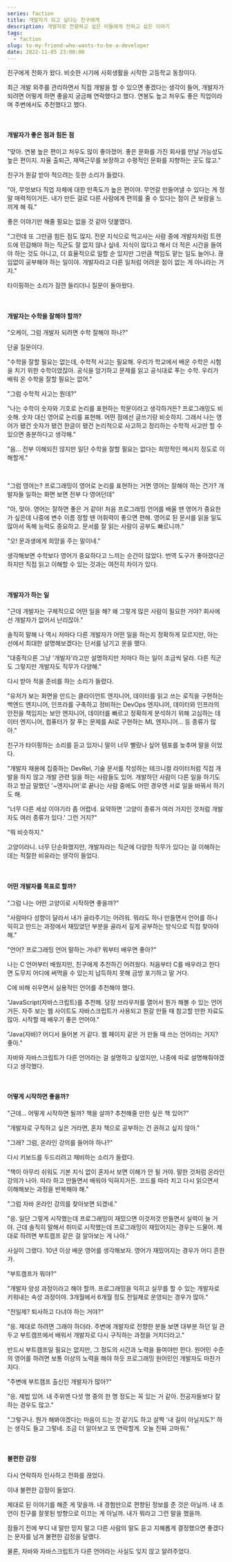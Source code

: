 ```yaml
---
series: faction
title: 개발자가 되고 싶다는 친구에게
description: 개발자로 전향하고 싶은 이들에게 전하고 싶은 이야기
tags:
  - faction
slug: to-my-friend-who-wants-to-be-a-developer
date: 2022-11-05 23:00:00
---
```


친구에게 전화가 왔다. 비슷한 시기에 사회생활을 시작한 고등학교 동창이다.

최근 개발 외주를 관리하면서 직접 개발을 할 수 있으면 좋겠다는 생각이 들어, 개발자가 되려면 어떻게 하면 좋을지 궁금해 연락했다고 했다. 연봉도 높고 처우도 좋은 직업이라며 주변에서도 추천했다고 했다.

<br/>

#### 개발자가 좋은 점과 힘든 점

"맞아. 연봉 높은 편이고 처우도 많이 좋아졌어. 좋은 문화를 가진 회사를 만날 가능성도 높은 편이지. 자율 출퇴근, 재택근무를 보장하고 수평적인 문화를 지향하는 곳도 많고."

친구가 뭔갈 받아 적으려는 듯한 소리가 들렸다.

"아, 무엇보다 직업 자체에 대한 만족도가 높은 편이야. 무언갈 만들어낼 수 있다는 게 정말 매력적이거든. 내가 만든 걸로 다른 사람에게 편의를 줄 수 있다는 점이 큰 보람을 느끼게 해 줘."

좋은 이야기만 해줄 필요는 없을 것 같아 덧붙였다.

"그런데 또 그만큼 힘든 점도 많지. 전문 지식으로 먹고사는 사람 중에 개발자처럼 트렌드에 민감해야 하는 직군도 잘 없지 않나 싶네. 지식이 많다고 해서 더 적은 시간을 들여야 하는 것도 아니고, 더 효율적으로 일할 순 있지만 그만큼 책임도 맡는 일도 늘어나. 끊임없이 공부해야 하는 일이야. 개발자라고 다른 일처럼 어려운 점이 없는 게 아니라는 거지."

타이핑하는 소리가 잠깐 들리더니 질문이 돌아왔다.

<br/>

#### 개발자는 수학을 잘해야 할까?

"오케이, 그럼 개발자 되려면 수학 잘해야 하나?"

단골 질문이다.

"수학을 잘할 필요는 없는데, 수학적 사고는 필요해. 우리가 학교에서 배운 수학은 시험을 치기 위한 수학이었잖아. 공식을 암기하고 문제를 읽고 공식대로 푸는 수학. 우리가 배워 온 수학을 잘할 필요는 없어."

"그럼 수학적 사고는 뭔데?"

"나는 수학이 숫자와 기호로 논리를 표현하는 학문이라고 생각하거든? 프로그래밍도 비슷해. 숫자 대신 영어로 논리를 표현해. 어떤 점에선 글쓰기랑 비슷하지. 그래서 나는 영어가 됐건 숫자가 됐건 한글이 됐건 논리적으로 사고하고 정리하는 수학적 사고만 할 수 있으면 충분하다고 생각해."

"음... 전부 이해되진 않지만 일단 수학을 잘할 필요는 없다는 희망적인 메시지 정도로 이해할게."

<br/>

"그럼 영어는? 프로그래밍이 영어로 논리를 표현하는 거면 영어는 잘해야 하는 건가? 개발자들 일하는 화면 보면 전부 다 영어던데"

"아, 맞아. 영어는 잘하면 좋은 거 같아! 처음 프로그래밍 언어를 배울 땐 영어가 중요한가 싶은데 나중에 변수 이름 정할 땐 어휘력이 좋으면 편해. 영어로 된 문서를 읽을 일도 많아서 독해 능력도 중요하고. 문서를 잘 읽는 사람이 공부도 빠르니까."

"오! 문과생에게 희망을 주는 말이네."

생각해보면 수학보다 영어가 중요하다고 느끼는 순간이 많았다. 번역 도구가 좋아졌다곤 하지만 직접 읽고 이해할 수 있는 것과는 여전히 차이가 있다.

<br/>

#### 개발자가 하는 일

"근데 개발자는 구체적으로 어떤 일을 해? 왜 그렇게 많은 사람이 필요한 거야? 회사에선 개발자가 없어서 난리잖아."

솔직히 말해 나 역시 저마다 다른 개발자가 어떤 일을 하는지 정확하게 모르지만, 아는 선에서 최대한 설명해보겠다는 단서를 남기고 운을 뗐다.

"대중적으론 그냥 '개발자'라고만 설명하지만 저마다 하는 일이 조금씩 달라. 다른 직군도 그렇지만 개발자도 직무가 다양해."

다시 받아 적을 준비를 하는 소리가 들렸다.

"유저가 보는 화면을 만드는 클라이언트 엔지니어, 데이터를 읽고 쓰는 로직을 구현하는 백엔드 엔지니어, 인프라를 구축하고 정비하는 DevOps 엔지니어, 데이터와 인프라의 안전을 책임지는 보안 엔지니어, 데이터를 빠르고 정확하게 분석하기 위해 고심하는 데이터 엔지니어, 컴퓨터가 잘 푸는 문제를 AI로 구현하는 ML 엔지니어... 등 종류가 많아."

친구가 타이핑하는 소리를 듣고 있자니 말이 너무 빨랐나 싶어 템포를 늦추며 말을 이었다.

"개발자 채용에 집중하는 DevRel, 기술 문서를 작성하는 테크니컬 라이터처럼 직접 개발을 하지 않고 개발 관련 일을 하는 사람들도 있어. 개발하던 사람이 다른 일을 하기도 하고 방금 말했던 '~엔지니어'로 끝나는 사람 중에도 어떤 경우엔 서로 일을 바꿔서 하기도 해.

"너무 다른 세상 이야기라 좀 어렵네. 요약하면 '고양이 종류가 여러 가지인 것처럼 개발자도 여러 종류가 있다.' 그런 거지?"

"뭐 비슷하지."

고양이라니. 너무 단순화했지만, 개발자라는 직군에 다양한 직무가 있다는 걸 이해하는 데는 적절한 비유라는 생각이 들었다.

<br/>

#### 어떤 개발자를 목표로 할까?

"그럼 나는 어떤 고양이로 시작하면 좋을까?"

"사람마다 성향이 달라서 내가 골라주기는 어려워. 뭐라도 하나 만들면서 언어를 하나 익히고 만드는 과정에서 재밌었던 부분을 골라서 깊게 공부하는 방식으로 직접 찾아야 해."

"언어? 프로그래밍 언어 말하는 거네? 뭐부터 배우면 좋아?"

나는 C 언어부터 배웠지만, 친구에게 추천하긴 어려웠다. 처음부터 C를 배우라고 한다면 도무지 어디에 써먹을 수 있는지 납득하지 못해 금방 포기하고 말 거다.

C에 비해 쉬우면서 실용적인 언어를 추천해야 했다.

"JavaScript(자바스크립트)를 추천해. 당장 브라우저를 열어서 뭔가 해볼 수 있는 언어거든. 자주 보는 웹 사이트도 자바스크립트가 사용되고 뭔갈 만들 때 참고할 만한 자료도 많아. 시작할 때 배우기 좋은 언어야."

"Java(자바)? 어디서 들어본 거 같다. 웹 페이지 같은 거 만들 때 쓰는 언어라는 거지? 좋아."

자바와 자바스크립트가 다른 언어라는 걸 설명하고 싶었지만, 나중에 따로 설명해줘야겠다고 생각했다.

<br/>

#### 어떻게 시작하면 좋을까?

"근데... 어떻게 시작하면 될까? 책을 살까? 추천해줄 만한 싶은 책 있어?"

"개발자로 구직하고 싶은 거라면, 혼자 책으로 공부하는 건 권하고 싶지 않아."

"그래? 그럼, 온라인 강의를 들어야 하나?"

다시 키보드를 두드리려고 채비하는 소리가 들렸다.

"책이 아무리 쉬워도 기본 지식 없이 혼자서 보면 이해가 안 될 거야. 말한 것처럼 온라인 강의가 나아. 따라 하고 만들면서 배워야 익혀지거든. 코드를 따라 치고 다시 읽으면서 이해해보는 과정을 반복해야 해."

"그럼 자바 온라인 강의를 찾아보면 되겠네."

"응. 일단 그렇게 시작했는데 프로그래밍이 재밌으면 이것저것 만들면서 실력이 늘 거야. 근데 솔직히 말해서 취미로 시작했는데 프로그래밍이 재밌어지는 경우는 드물어. 제대로 하려면 부트캠프 같은 걸 알아보는 게 나아."

사실이 그랬다. 10년 이상 배운 영어를 생각해보자. 영어가 재밌어지는 경우가 어디 흔한가.

"부트캠프가 뭐야?"

"개발자 양성 과정이라고 해야 할까. 프로그래밍을 익히고 실무를 할 수 있는 개발자로 키워내는 속성 과정이야. 3개월에서 6개월 정도 전일제로 운영되는 경우가 많아."

"전일제? 퇴사하고 다녀야 하는 거야?"

"응. 제대로 하려면 그래야 하더라. 주변에 개발자로 전향한 분들 보면 대부분 하던 일 관두고 부트캠프에서 배워서 개발자로 다시 구직하는 과정을 거치더라고."

반드시 부트캠프일 필요는 없지만, 그 정도의 시간과 노력을 들여야만 한다. 원어민 수준의 영어를 하려면 보통 이상의 노력을 해야 하듯 프로그래밍 원어민인 개발자도 마찬가지다.

"주변에 부트캠프 출신인 개발자가 많아?"

"응. 제법 있어. 내 주위엔 다섯 명 중의 한 명 정도는 꼭 있는 거 같아. 전공자들보다 잘하는 경우도 많고."

"그렇구나. 뭔가 해봐야겠다는 마음이 드는 것 같기도 하고 살짝 '내 길이 아닐지도?' 하는 생각도 들고 그렇네. 조금 더 알아보고 또 연락할게. 오늘 진짜 고마워."

<br/>

#### 불편한 감정

다시 연락하자 인사하고 전화를 끊었다.

이내 불편한 감정이 들었다.

제대로 된 이야기를 해준 게 맞을까. 내 경험만으로 편향된 정보를 준 것은 아닐까. 내 조언이 친구를 잘못된 방향으로 이끄는 게 아닐까. 내가 뭐라고 그런 말을 했을까.

잠들기 전에 부디 내 말만 믿지 말고 다른 사람의 말도 듣고 지혜롭게 결정했으면 좋겠다는 문자를 남겨 불편한 감정을 달랬다.

물론, 자바와 자바스크립트가 다른 언어라는 사실도 잊지 않고 알려주었다.
